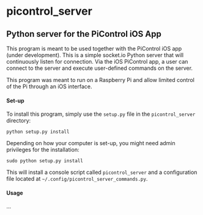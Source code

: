 # picontrol_server

## Python server for the PiControl iOS App

This program is meant to be used together with the PiControl iOS app (under development). This is a simple socket.io Python server that will continuously listen for connection. 
Via the iOS PiControl app, a user can connect to the server and execute user-defined commands on the server. 

This program was meant to run on a Raspberry Pi and allow limited control of the Pi through an iOS interface.

#### Set-up

To install this program, simply use the `setup.py` file in the `picontrol_server` directory:

    python setup.py install
    
Depending on how your computer is set-up, you might need admin privileges for the installation:

    sudo python setup.py install
    

This will install a console script called `picontrol_server` and a configuration file located at `~/.config/picontrol_server_commands.py`.

#### Usage

...
